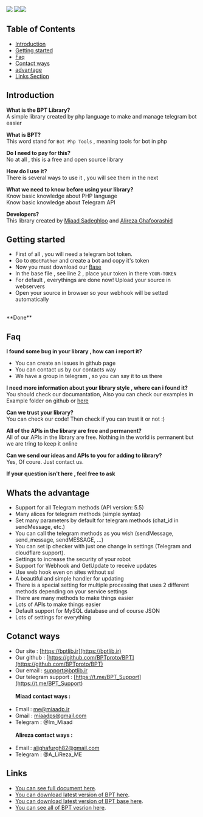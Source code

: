 <img src="https://img.shields.io/badge/Version-2.01-blue?style=for-the-badge&logo=V"> <img src="https://img.shields.io/badge/php-+7-green?style=for-the-badge&logo=php"><img src="https://img.shields.io/badge/License-MIT-gold?style=for-the-badge&logo=surveymonkey">

## Table of Contents
- [Introduction](#introduction) 
- [Getting started](#getting-started)
- [Faq](#faq)
- [Contact ways](#cotanct-ways)
- [advantage](#whats-the-advantage)
- [Links Section](#links)

## Introduction
**What is the BPT Library?** <br>
A simple library created by php language to make and manage telegram bot easier

**What is BPT?** <br>
This word stand for `Bot Php Tools` , meaning tools for bot in php

**Do I need to pay for this?** <br>
No at all , this is a free and open source library

**How do I use it?** <br>
There is several ways to use it , you will see them in the next

**What we need to know before using your library?** <br>
Know basic knowledge about PHP language <br>
Know basic knowledge about Telegram API

**Developers?** <br>
This library created by [Miaad Sadeghloo](https://github.com/miaadp) and [Alireza Ghafoorashid](https://github.com/Alireza-ME)

## Getting started
- First of all , you will need a telegram bot token.
- Go to `@BotFather` and create a bot and copy it's token
- Now you must download our [Base](#links)
- In the base file , see line 2 , place your token in there `YOUR-TOKEN`
- For default , everythings are done now! Upload your source in webservers
- Open your source in browser so your webhook will be setted automatically
<br>
**Done**

## Faq

**I found some bug in your library , how can i report it?** <br>
- You can create an issues in github page
- You can contact us by our contacts way
- We have a group in telegram , so you can say it to us there

**I need more information about your library style , where can i found it?** <br>
You should check our documantation, Also you can check our examples in Example folder on github or [here](https://dl.bptlib.ir/examples)

**Can we trust your library?** <br>
You can check our code! Then check if you can trust it or not :)

**All of the APIs in the library are free and permanent?** <br>
All of our APIs in the library are free. Nothing in the world is permanent but we are tring to keep it online

**Can we send our ideas and APIs to you for adding to library?** <br>
Yes, Of coure. Just contact us.

**If your question isn't here , feel free to ask** <br>

## Whats the advantage
- Support for all Telegram methods (API version: 5.5)
- Many alices for telegram methods (simple syntax)
- Set many parameters by default for telegram methods (chat_id in sendMessage, etc.)
- You can call the telegram methods as you wish (sendMessage, send_message, sendMESSAGE, ...)
- You can set ip checker with just one change in settings (Telegram and cloudflare support).
- Settings to increase the security of your robot
- Support for Webhook and GetUpdate to receive updates
- Use web hook even on sites without ssl
- A beautiful and simple handler for updating
- There is a special setting for multiple processing that uses 2 different methods depending on your service settings
- There are many methods to make things easier
- Lots of APIs to make things easier
- Default support for MySQL database and of course JSON
- Lots of settings for everything

## Cotanct ways
- Our site : [https://bptlib.ir](https://bptlib.ir)
- Our github : [https://github.com/BPTproto/BPT](https://github.com/BPTproto/BPT)
- Our email : support@bptlib.ir
- Our telegram support : [https://t.me/BPT_Support](https://t.me/BPT_Support)
<br><br>
**Miaad contact ways :**
<br><br>
- Email : me@miaadp.ir
- Gmail : miaadps@gmail.com
- Telegram : @Im_Miaad
<br><br>
**Alireza contact ways :**
<br><br>
- Email : alighafurgh82@gmail.com
- Telegram : @A_LiReza_ME

## Links
- [You can see full document  here](https://bptlib.ir/doc).<br>
- [You can download latest version of BPT here](https://dl.bptlib.ir/BPT.php).<br>
- [You can download latest version of BPT base here](https://dl.bptlib.ir/base.php).<br>
- [You can see all of BPT vesrion here](https://dl.bptlib.ir/BPT).
